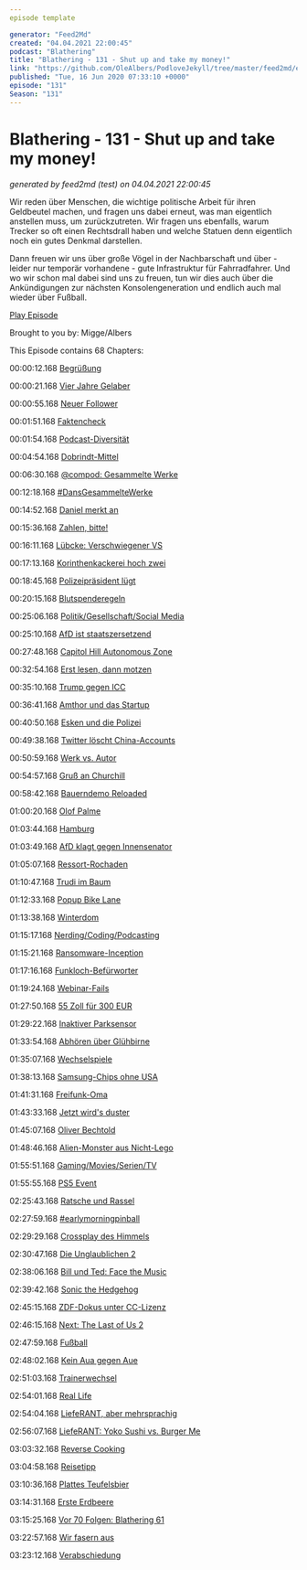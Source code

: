 ```yaml
---
episode template

generator: "Feed2Md"
created: "04.04.2021 22:00:45"
podcast: "Blathering"
title: "Blathering - 131 - Shut up and take my money!"
link: "https://github.com/OleAlbers/PodloveJekyll/tree/master/feed2md/example/export/seasons/5/2020/6/Blathering - 131 - Shut up and take my money!.md"
published: "Tue, 16 Jun 2020 07:33:10 +0000"
episode: "131"
Season: "131"
---
```


# Blathering - 131 - Shut up and take my money!
_generated by feed2md (test) on 04.04.2021 22:00:45_

Wir reden über Menschen, die wichtige politische Arbeit für ihren Geldbeutel machen, und fragen uns dabei erneut, was man eigentlich anstellen muss, um zurückzutreten. Wir fragen uns ebenfalls, warum Trecker so oft einen Rechtsdrall haben und welche Statuen denn eigentlich noch ein gutes Denkmal darstellen.

Dann freuen wir uns über große Vögel in der Nachbarschaft und über - leider nur temporär vorhandene - gute Infrastruktur für Fahrradfahrer. Und wo wir schon mal dabei sind uns zu freuen, tun wir dies auch über die Ankündigungen zur nächsten Konsolengeneration und endlich auch mal wieder über Fußball.

[Play Episode](https://www.blathering.de/podlove/file/1263/s/feed/c/mp3/blathering_131.mp3)

Brought to you by: Migge/Albers

This Episode contains 68 Chapters:


00:00:12.168 [Begrüßung]()

00:00:21.168 [Vier Jahre Gelaber](https://webshop.burgerme.de/cp/117/bundle)

00:00:55.168 [Neuer Follower](https://twitter.com/BodenseePolitik)

00:01:51.168 [Faktencheck]()

00:01:54.168 [Podcast-Diversität](https://www.podstock.de/)

00:04:54.168 [Dobrindt-Mittel](https://threadreaderapp.com/thread/1270259609232646144.html)

00:06:30.168 [@compod: Gesammelte Werke](https://twitter.com/search?q=(from%3Acompod)%20(%40blathering_pod)%20until%3A2020-06-16%20since%3A2020-06-09&src=typed_query&f=live)

00:12:18.168 [#DansGesammelteWerke](https://twitter.com/search?q=(from%3Aevildanwallace)%20(%40blathering_pod)%20until%3A2020-06-16%20since%3A2020-06-09&src=typed_query&f=live)

00:14:52.168 [Daniel merkt an](https://twitter.com/DieLabertasche/)

00:15:36.168 [Zahlen, bitte!](https://www.tagesschau.de/ausland/corona-brasilien-zahlen-101.html)

00:16:11.168 [Lübcke: Verschwiegener VS](https://www.tagesschau.de/investigativ/panorama/luebcke-verfassungsschutz-markus-h-101.html)

00:17:13.168 [Korinthenkackerei hoch zwei](https://wochendaemmerung.de/ueber-philipp-amthor-rezo-und-die-tanzende-jacinda-ardern/?t=08%3A08)

00:18:45.168 [Polizeipräsident lügt](https://threadreaderapp.com/thread/1271838763698851842.html)

00:20:15.168 [Blutspenderegeln](https://www.bento.de/gefuehle/darf-man-blut-spenden-wenn-man-schwul-ist-a-00000000-0003-0001-0000-000002438584)

00:25:06.168 [Politik/Gesellschaft/Social Media]()

00:25:10.168 [AfD ist staatszersetzend](https://twitter.com/ErikMarquardt/status/1270280174160900096)

00:27:48.168 [Capitol Hill Autonomous Zone](https://en.wikipedia.org/wiki/Capitol_Hill_Autonomous_Zone)

00:32:54.168 [Erst lesen, dann motzen](https://twitter.com/tmigge/status/1270786683538223105)

00:35:10.168 [Trump gegen ICC](https://www.tagesschau.de/ausland/trump-istgh-sanktionen-101.html)

00:36:41.168 [Amthor und das Startup](https://www.tagesspiegel.de/politik/lobbyismus-philipp-amthor-und-die-cdu-welche-rolle-spielte-der-fruehere-ost-beauftragte-christian-hirte/25914142.html)

00:40:50.168 [Esken und die Polizei](https://www.t-online.de/nachrichten/deutschland/id_88026060/rassismus-bei-der-polizei-experte-das-ist-eine-katastrophale-botschaft-.html)

00:49:38.168 [Twitter löscht China-Accounts](https://www.t-online.de/digital/id_88043506/tausende-fake-profile-so-machte-china-im-internet-corona-propaganda.html)

00:50:59.168 [Werk vs. Autor](https://twitter.com/Fessel_E/status/1271708570921381888)

00:54:57.168 [Gruß an Churchill](https://taz.de/Demonstrationen-in-London/!5692504/)

00:58:42.168 [Bauerndemo Reloaded](https://taz.de/Bauernprotest-in-Schleswig-Holstein/!5689633/)

01:00:20.168 [Olof Palme](https://de.wikipedia.org/wiki/Olof_Palme)

01:03:44.168 [Hamburg]()

01:03:49.168 [AfD klagt gegen Innensenator](https://hamburg1.de/nachrichten/45171/AfD_will_Innensenator_verklagen.html)

01:05:07.168 [Ressort-Rochaden](https://www.hamburg.de/pressearchiv-fhh/13952984/2020-06-10-sk-neuer-senat/)

01:10:47.168 [Trudi im Baum](https://hamburg1.de/nachrichten/45144/Pfauendame_Trudi_in_luftiger_Hoehe.html)

01:12:33.168 [Popup Bike Lane](https://hamburg1.de/nachrichten/45206/Pop_Up_Bikelane_in_der_Stresemannstrasse.html)

01:13:38.168 [Winterdom](https://hamburg1.de/nachrichten/45194/Westhagemann_gibt_Hoffnung_auf_Winterdom.html)

01:15:17.168 [Nerding/Coding/Podcasting]()

01:15:21.168 [Ransomware-Inception](https://www.zdnet.de/88380569/falsches-entschluesselungstool-fuer-ransomware-verschluesselt-dateien-erneut/)

01:17:16.168 [Funkloch-Befürworter](https://www.golem.de/news/nemsdorf-goehrendorf-gemeinde-will-wegen-strahlung-im-funkloch-bleiben-2006-148987.html)

01:19:24.168 [Webinar-Fails](https://www.gotomeeting.com/de-de/webinar?sc_lang=de-de)

01:27:50.168 [55 Zoll für 300 EUR](https://www.golem.de/news/medion-x15515-aldi-verkauft-4k-dolby-vision-tv-fuer-300-euro-2006-149078.html)

01:29:22.168 [Inaktiver Parksensor](https://twitter.com/tmigge/status/1271052249071071233)

01:33:54.168 [Abhören über Glühbirne](https://www.golem.de/news/lamphone-wenn-die-lampe-zur-wanze-wird-2006-149086.html)

01:35:07.168 [Wechselspiele](https://www.zdnet.de/88380636/bericht-apple-stellt-plaene-fuer-eigene-cpus-in-macs-auf-der-wwdc-vor/)

01:38:13.168 [Samsung-Chips ohne USA](https://www.golem.de/news/huawei-samsung-hat-halbleiterfertigung-ohne-us-beteiligung-2006-149069.html)

01:41:31.168 [Freifunk-Oma](https://www.golem.de/news/warner-bros-entertainment-alte-mutter-von-freifunker-wegen-filesharing-verurteilt-2006-149063.html)

01:43:33.168 [Jetzt wird's duster](https://twitter.com/petapixel/status/1271842041400406016)

01:45:07.168 [Oliver Bechtold](https://twitter.com/SchlauLicht/status/1271152577061797889)

01:48:46.168 [Alien-Monster aus Nicht-Lego](https://twitter.com/tmigge/status/1272218135572209667)

01:55:51.168 [Gaming/Movies/Serien/TV]()

01:55:55.168 [PS5 Event](https://twitter.com/stammtischphilo/status/1271520902312792067)

02:25:43.168 [Ratsche und Rassel](https://twitter.com/stammtischphilo/status/1270659703538884608)

02:27:59.168 [#earlymorningpinball](https://twitter.com/stammtischphilo/status/1270539973368918022)

02:29:29.168 [Crossplay des Himmels](https://twitter.com/hellogames/status/1270772547873902593)

02:30:47.168 [Die Unglaublichen 2](https://www.kino.de/film/die-unglaublichen-2-2018/news/die-unglaublichen-2-kritik-lustig-statt-originell/)

02:38:06.168 [Bill und Ted: Face the Music](https://www.youtube.com/watch?v=0hAL7emClFM)

02:39:42.168 [Sonic the Hedgehog](https://de.wikipedia.org/wiki/Sonic_the_Hedgehog_(Film))

02:45:15.168 [ZDF-Dokus unter CC-Lizenz](https://www.zdf.de/dokumentation/terra-x/terra-x-creative-commons-cc-100.html#xtor=CS5-4)

02:46:15.168 [Next: The Last of Us 2](https://www.youtube.com/watch?v=qPNiIeKMHyg)

02:47:59.168 [Fußball]()

02:48:02.168 [Kein Aua gegen Aue](https://www.fcstpauli.com/news/der-fc-st-pauli-besiegt-den-fc-erzgebirge-aue-1920/)

02:51:03.168 [Trainerwechsel](https://www.volksstimme.de/1fcm/fussball-fcm-gewinnt-gegen-koeln-20)

02:54:01.168 [Real Life]()

02:54:04.168 [LiefeRANT, aber mehrsprachig](https://twitter.com/stammtischphilo/status/1270270307983659008)

02:56:07.168 [LiefeRANT: Yoko Sushi vs. Burger Me](https://webshop.burgerme.de/cp/117/bundle)

03:03:32.168 [Reverse Cooking](https://twitter.com/stammtischphilo/status/1271536656647180288)

03:04:58.168 [Reisetipp](https://www.stenaline.de/unsere-routen/frederikshavn-oslo)

03:10:36.168 [Plattes Teufelsbier](https://twitter.com/stammtischphilo/status/1272221209317572614)

03:14:31.168 [Erste Erdbeere](https://twitter.com/stammtischphilo/status/1271802772560773120)

03:15:25.168 [Vor 70 Folgen: Blathering 61](https://www.blathering.de/2018/10/blathering-061-old-things-waste-and-past/)

03:22:57.168 [Wir fasern aus]()

03:23:12.168 [Verabschiedung]()


